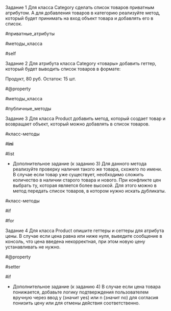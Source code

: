 Задание 1
Для класса 
Category
 сделать список товаров приватным атрибутом. А для добавления товаров в категорию реализуйте метод, который будет принимать на вход объект товара и добавлять его в список.

#приватные_атрибуты
 
#методы_класса
 
#self

Задание 2
Для атрибута класса 
Category
 «товары» добавить геттер, который будет выводить список товаров в формате:

Продукт, 80 руб. Остаток: 15 шт.

#@property
 
#методы_класса
 
#публичные_методы

Задание 3
Для класса 
Product
 добавить метод, который создает товар и возвращает объект, который можно добавлять в список товаров.

#класс-методы
 
#__ini__
 
#list

* Дополнительное задание (к заданию 3)
Для данного метода реализуйте проверку наличия такого же товара, схожего по имени. В случае если товар уже существует, необходимо сложить количество в наличии старого товара и нового. При конфликте цен выбрать ту, которая является более высокой. Для этого можно в метод передать список товаров, в котором нужно искать дубликаты.

#класс-методы
 
#if
 
#for

Задание 4
Для класса 
Product
 опишите геттеры и сеттеры для атрибута цены. В случае если цена равна или ниже нуля, выведите сообщение в консоль, что цена введена некорректная, при этом новую цену устанавливать не нужно.

#@property
 
#setter
 
#if

* Дополнительное задание (к заданию 4)
В случае если цена товара понижается, добавьте логику подтверждения пользователем вручную через ввод 
y
 (значит yes) или 
n
 (значит no) для согласия понизить цену или для отмены действия соответственно.
